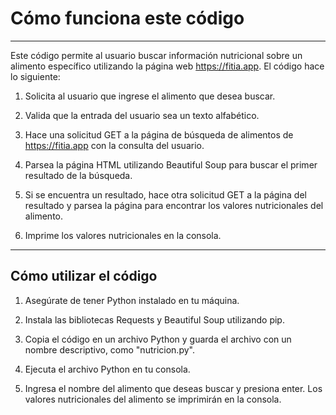 # Cómo funciona este código
---

Este código permite al usuario buscar información nutricional sobre un alimento específico utilizando la página web https://fitia.app. El código hace lo siguiente:

1. Solicita al usuario que ingrese el alimento que desea buscar.

2. Valida que la entrada del usuario sea un texto alfabético.

3. Hace una solicitud GET a la página de búsqueda de alimentos de https://fitia.app con la consulta del usuario.

4. Parsea la página HTML utilizando Beautiful Soup para buscar el primer resultado de la búsqueda.

5. Si se encuentra un resultado, hace otra solicitud GET a la página del resultado y parsea la página para encontrar los valores nutricionales del alimento.

6. Imprime los valores nutricionales en la consola.

---

## Cómo utilizar el código

1. Asegúrate de tener Python instalado en tu máquina.

2. Instala las bibliotecas Requests y Beautiful Soup utilizando pip.


3. Copia el código en un archivo Python y guarda el archivo con un nombre descriptivo, como "nutricion.py".

4. Ejecuta el archivo Python en tu consola.

5. Ingresa el nombre del alimento que deseas buscar y presiona enter.
Los valores nutricionales del alimento se imprimirán en la consola.